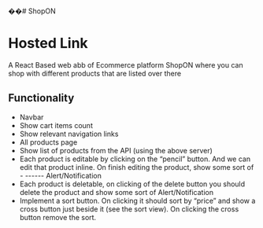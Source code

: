 ��#   S h o p O N 

# Hosted Link
A React Based web abb of Ecommerce platform ShopON where you can shop with different products that are listed over there

## Functionality
- Navbar
- Show cart items count
- Show relevant navigation links
- All products page
- Show list of products from the API (using the above server)
- Each product is editable by clicking on the “pencil” button. And we can edit that product inline. On finish editing the product, show some sort of - ------ 
 Alert/Notification
- Each product is deletable, on clicking of the delete button you should delete the product and show some sort of Alert/Notification
- Implement a sort button. On clicking it should sort by “price” and show a cross button just beside it (see the sort view). On clicking the cross button remove the sort.

 
 
